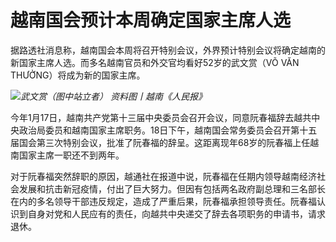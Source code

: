 # 越南国会预计本周确定国家主席人选

据路透社消息称，越南国会本周将召开特别会议，外界预计特别会议将确定越南的新国家主席人选。而多名越南官员和外交官均看好52岁的武文赏（VÕ VĂN
THƯỞNG）将成为新的国家主席。

![](https://inews.gtimg.com/newsapp_bt/0/15694822689/1000)_武文赏（图中站立者）
资料图丨越南《人民报》_

今年1月17日，越南共产党第十三届中央委员会召开会议，同意阮春福辞去越共中央政治局委员和越南国家主席职务。18日下午，越南国会常务委员会召开第十五届国会第三次特别会议，批准了阮春福的辞呈。这距离现年68岁的阮春福上任越南国家主席一职还不到两年。

对于阮春福突然辞职的原因，越通社在报道中说，阮春福在任期内领导越南经济社会发展和抗击新冠疫情，付出了巨大努力。但因有包括两名政府副总理和三名部长在内的多名领导干部违反规定，造成了严重后果，阮春福承担领导责任。阮春福认识到自身对党和人民应有的责任，向越共中央递交了辞去各项职务的申请书，请求退休。

